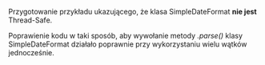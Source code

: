 Przygotowanie przykładu ukazującego, że klasa SimpleDateFormat **nie jest** Thread-Safe.

Poprawienie kodu w taki sposób, aby wywołanie metody *.parse()* klasy SimpleDateFormat działało poprawnie przy wykorzystaniu wielu wątków jednocześnie.
